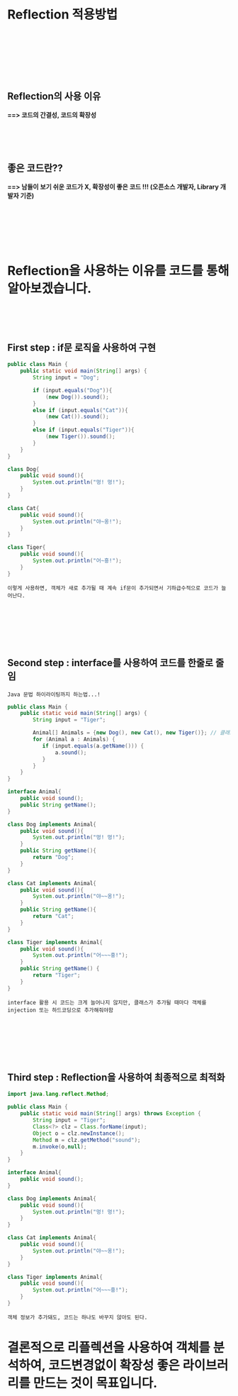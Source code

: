 Reflection 적용방법   
==============           
<br/><br/><br/><br/>
<br/><br/>                                  

Reflection의 사용 이유 
-------------------------------
**==> 코드의 간결성, 코드의 확장성**

<br/><br/><br/>

좋은 코드란??
-------------------------------
**==> 남들이 보기 쉬운 코드가 X, 확장성이 좋은 코드 !!! (오픈소스 개발자, Library 개발자 기준)**

<br/><br/><br/><br/><br/>

# Reflection을 사용하는 이유를 코드를 통해 알아보겠습니다.

<br/><br/><br/>

## First step : if문 로직을 사용하여 구현
```java
public class Main {
    public static void main(String[] args) {
        String input = "Dog";

        if (input.equals("Dog")){
            (new Dog()).sound();
        }
        else if (input.equals("Cat")){
            (new Cat()).sound();
        }
        else if (input.equals("Tiger")){
            (new Tiger()).sound();
        }         
    }
}

class Dog{
    public void sound(){
        System.out.println("멍! 멍!");
    }
}

class Cat{
    public void sound(){
        System.out.println("야~옹!");
    }
}

class Tiger{
    public void sound(){
        System.out.println("어~흥!");
    }
}
```
    이렇게 사용하면, 객체가 새로 추가될 때 계속 if문이 추가되면서 기하급수적으로 코드가 늘어난다.

<br/><br/><br/><br/><br/>

## Second step : interface를 사용하여 코드를 한줄로 줄임

    Java 문법 하이라이팅까지 하는법...!
```java
public class Main {
    public static void main(String[] args) {
        String input = "Tiger";

        Animal[] Animals = {new Dog(), new Cat(), new Tiger()}; // 클래스 추가시 마다 계속 객체를 추가해줘야함.
        for (Animal a : Animals) {
           if (input.equals(a.getName())) {
               a.sound();
           }
        }
    }
}

interface Animal{
    public void sound();
    public String getName();
}

class Dog implements Animal{
    public void sound(){
        System.out.println("멍! 멍!");
    }
    public String getName(){
        return "Dog";
    }
}

class Cat implements Animal{
    public void sound(){
        System.out.println("야~~옹!");
    }
    public String getName(){
        return "Cat";
    }
}

class Tiger implements Animal{
    public void sound(){
        System.out.println("어~~~흥!");
    }
    public String getName() {
        return "Tiger";
    }
}

```
    
    interface 활용 시 코드는 크게 늘어나지 않지만, 클래스가 추가될 때마다 객체를 injection 또는 하드코딩으로 추가해줘야함


<br/><br/><br/><br/><br/>

## Third step : Reflection을 사용하여 최종적으로 최적화

```java
import java.lang.reflect.Method;

public class Main {
    public static void main(String[] args) throws Exception {
        String input = "Tiger";
        Class<?> clz = Class.forName(input);
        Object o = clz.newInstance();
        Method m = clz.getMethod("sound");
        m.invoke(o,null);
    }
}

interface Animal{
    public void sound();
}

class Dog implements Animal{
    public void sound(){
        System.out.println("멍! 멍!");
    }
}

class Cat implements Animal{
    public void sound(){
        System.out.println("야~~옹!");
    }
}

class Tiger implements Animal{
    public void sound(){
        System.out.println("어~~~흥!");
    }
}
```
    객체 정보가 추가돼도, 코드는 하나도 바꾸지 않아도 된다.

결론적으로 리플렉션을 사용하여 객체를 분석하여, 코드변경없이 확장성 좋은 라이브러리를 만드는 것이 목표입니다.
===================